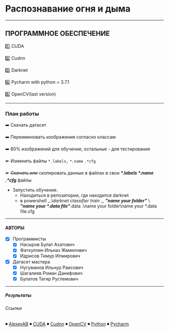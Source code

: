 # Распознавание огня и дыма
____
## ПРОГРАММНОЕ ОБЕСПЕЧЕНИЕ
:one: CUDA

:two: Cudnn

:three: Darknet

:four: Pycharm with python = 3.7.1

:five: OpenCV(last version)

____

### План работы
:arrow_right: Скачать датасет

:arrow_right: Переименовать изображения согласно классам

:arrow_right: 80% изображений для обучение, остальные - для тестирования

:fast_forward: Изменить файлы `*.labels,` `*.name` `.*cfg`

:fast_forward: ~~*Скачать или*~~ скопировать данные в файлах в свои ___*.labels *.name .*cfg___ файлы

- Запустить обучение.
    - Находиться в репозитории, где находится darknet
    - в powershell  __.\darknet classifier train .\__ ___"name your folder"___ \ ___"name your *.data file"___.data .\name your folder\name your *.data file.cfg
____

#### АВТОРЫ
- [X] Программисты
    - [X] Насыров Булат Ахатович
    - [X] Фаткуллин Ильназ Жамилович
    - [X] Идрисов Тимур Илмирович
- [X] Датасет мастера
    - [X] Нугуманов Ильнур Раисович
    - [X] Шагалиев Роман Данифович
    - [X] Булатов Тагир Рустемович

____

##### Результаты

###### Ссылки
:black_medium_small_square: [AlexeyAB](https://github.com/AlexeyAB/darknet)
:black_medium_small_square: [CUDA](https://developer.nvidia.com/cuda-downloads)
:black_medium_small_square: [Cudnn](https://developer.nvidia.com/cudnn-download-survey)
:black_medium_small_square: [OpenCV](https://docs.opencv.org/4.5.3/d3/d52/tutorial_windows_install.html)
:black_medium_small_square: [Python](https://www.python.org/downloads/release/python-371/)
:black_medium_small_square: [Pycharm](https://www.jetbrains.com/pycharm/download/#section=windows)




